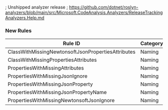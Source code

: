 ﻿; Unshipped analyzer release
; https://github.com/dotnet/roslyn-analyzers/blob/main/src/Microsoft.CodeAnalysis.Analyzers/ReleaseTrackingAnalyzers.Help.md

### New Rules

Rule ID | Category | Severity | Notes
--------|----------|----------|-------
ClassWithMissingNewtonsoftJsonPropertiesAttributes | Naming | Info | NewtonsoftJsonPropertyAnalyzer
ClassWithMissingPropertiesAttributes | Naming | Info | ClassWithPropertiesAttributesAnalyzer
PropertiesWithMissingAttributes | Naming | Info | ClassWithPropertiesAttributesAnalyzer
PropertiesWithMissingJsonIgnore | Naming | Info | SystemTextJsonPropertyAnalyzer
PropertiesWithMissingJsonProperty | Naming | Info | NewtonsoftJsonPropertyAnalyzer
PropertiesWithMissingJsonPropertyName | Naming | Info | SystemTextJsonPropertyAnalyzer
PropertiesWithMissingNewtonsoftJsonIgnore | Naming | Info | NewtonsoftJsonPropertyAnalyzer